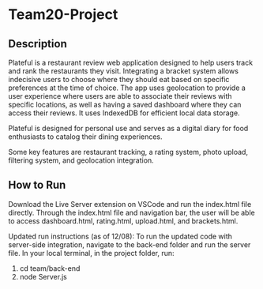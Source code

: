 # Team20-Project

## Description
Plateful is a restaurant review web application designed to help users track and rank the restaurants they visit. Integrating a bracket system allows indecisive users to choose where they should eat based on specific preferences at the time of choice. The app uses geolocation to provide a user experience where users are able to associate their reviews with specific locations, as well as having a saved dashboard where they can access their reviews. It uses IndexedDB for efficient local data storage.

Plateful is designed for personal use and serves as a digital diary for food enthusiasts to catalog their dining experiences. 

Some key features are restaurant tracking, a rating system, photo upload, filtering system, and geolocation integration. 

## How to Run
Download the Live Server extension on VSCode and run the index.html file directly. Through the index.html file and navigation bar, the user will be able to access dashboard.html, rating.html, upload.html, and brackets.html. 

Updated run instructions (as of 12/08): To run the updated code with server-side integration, navigate to the back-end folder and run the server file. In your local terminal, in the project folder, run:
1. cd team/back-end
2. node Server.js
